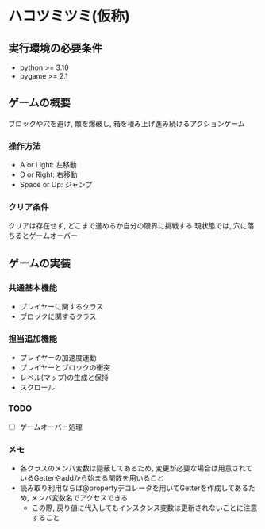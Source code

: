 # ハコツミツミ(仮称)

## 実行環境の必要条件

- python >= 3.10
- pygame >= 2.1

## ゲームの概要

ブロックや穴を避け, 敵を爆破し, 箱を積み上げ進み続けるアクションゲーム

### 操作方法

- A or Light: 左移動
- D or Right: 右移動
- Space or Up: ジャンプ

### クリア条件

クリアは存在せず, どこまで進めるか自分の限界に挑戦する
現状態では, 穴に落ちるとゲームオーバー

## ゲームの実装

### 共通基本機能

- プレイヤーに関するクラス
- ブロックに関するクラス

### 担当追加機能

- プレイヤーの加速度運動
- プレイヤーとブロックの衝突
- レベル(マップ)の生成と保持
- スクロール

### TODO

- [ ] ゲームオーバー処理

### メモ

- 各クラスのメンバ変数は隠蔽してあるため, 変更が必要な場合は用意されているGetterやaddから始まる関数を用いること
- 読み取り利用ならば@propertyデコレータを用いてGetterを作成してあるため, メンバ変数名でアクセスできる
  - この際, 戻り値に代入してもインスタンス変数は更新されないことに注意すること
